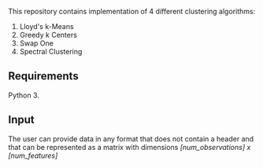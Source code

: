 This repository contains implementation of 4 different clustering algorithms:
1) Lloyd's k-Means
2) Greedy k Centers
3) Swap One
4) Spectral Clustering

Requirements
---
Python 3.

Input
---
The user can provide data in any format that does not contain a header
and that can be represented as a matrix with dimensions *[num_observations] x [num_features]*

